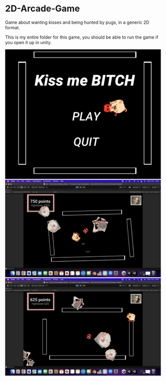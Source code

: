 # 2D-Arcade-Game
Game about wanting kisses and being hunted by pugs, in a generic 2D format. 

This is my entire folder for this game, you should be able to run the game if you open it up in unity. 

![](2d%20png1.png)
![](2d%20png2.png)
![](2d%20png3.png)

